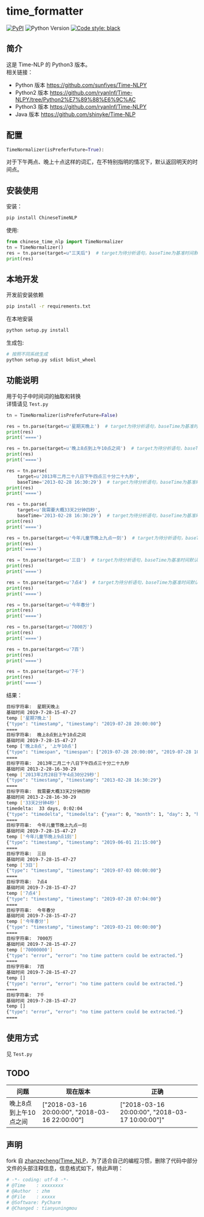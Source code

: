 # time_formatter

[![PyPI](https://img.shields.io/pypi/v/ChineseTimeNLP.svg)](https://pypi.python.org/pypi/ChineseTimeNLP)
![Python Version](https://img.shields.io/badge/python-3.7+-blue.svg)
[![Code style: black](https://img.shields.io/badge/code%20style-black-000000.svg)](https://github.com/psf/black)

## 简介

这是 Time-NLP 的 Python3 版本。  
相关链接：

- Python 版本 <https://github.com/sunfiyes/Time-NLPY>
- Python2 版本 <https://github.com/ryanInf/Time-NLPY/tree/Python2%E7%89%88%E6%9C%AC>
- Python3 版本 <https://github.com/ryanInf/Time-NLPY>
- Java 版本 <https://github.com/shinyke/Time-NLP>

## 配置

```py
TimeNormalizer(isPreferFuture=True):
```

对于下午两点、晚上十点这样的词汇，在不特别指明的情况下，默认返回明天的时间点。

## 安装使用

安装：

```bash
pip install ChineseTimeNLP
```

使用:

```py
from chinese_time_nlp import TimeNormalizer
tn = TimeNormalizer()
res = tn.parse(target=u"三天后")  # target为待分析语句，baseTime为基准时间默认是当前时间
print(res)
```

## 本地开发

开发前安装依赖

```bash
pip install -r requirements.txt
```

在本地安装

```bash
python setup.py install
```

生成包:

```bash
# 按照不同系统生成
python setup.py sdist bdist_wheel
```

## 功能说明

用于句子中时间词的抽取和转换  
详情请见 `Test.py`

```py
tn = TimeNormalizer(isPreferFuture=False)

res = tn.parse(target=u'星期天晚上')  # target为待分析语句，baseTime为基准时间默认是当前时间
print(res)
print('====')

res = tn.parse(target=u'晚上8点到上午10点之间')  # target为待分析语句，baseTime为基准时间默认是当前时间
print(res)
print('====')

res = tn.parse(
    target=u'2013年二月二十八日下午四点三十分二十九秒',
    baseTime='2013-02-28 16:30:29')  # target为待分析语句，baseTime为基准时间默认是当前时间
print(res)
print('====')

res = tn.parse(
    target=u'我需要大概33天2分钟四秒',
    baseTime='2013-02-28 16:30:29')  # target为待分析语句，baseTime为基准时间默认是当前时间
print(res)
print('====')

res = tn.parse(target=u'今年儿童节晚上九点一刻')  # target为待分析语句，baseTime为基准时间默认是当前时间
print(res)
print('====')

res = tn.parse(target=u'三日')  # target为待分析语句，baseTime为基准时间默认是当前时间
print(res)
print('====')

res = tn.parse(target=u'7点4')  # target为待分析语句，baseTime为基准时间默认是当前时间
print(res)
print('====')

res = tn.parse(target=u'今年春分')
print(res)
print('====')

res = tn.parse(target=u'7000万')
print(res)
print('====')

res = tn.parse(target=u'7百')
print(res)
print('====')

res = tn.parse(target=u'7千')
print(res)
print('====')

```

结果：

```sh
目标字符串:  星期天晚上
基础时间 2019-7-28-15-47-27
temp ['星期7晚上']
{"type": "timestamp", "timestamp": "2019-07-28 20:00:00"}
====
目标字符串:  晚上8点到上午10点之间
基础时间 2019-7-28-15-47-27
temp ['晚上8点', '上午10点']
{"type": "timespan", "timespan": ["2019-07-28 20:00:00", "2019-07-28 10:00:00"]}
====
目标字符串:  2013年二月二十八日下午四点三十分二十九秒
基础时间 2013-2-28-16-30-29
temp ['2013年2月28日下午4点30分29秒']
{"type": "timestamp", "timestamp": "2013-02-28 16:30:29"}
====
目标字符串:  我需要大概33天2分钟四秒
基础时间 2013-2-28-16-30-29
temp ['33天2分钟4秒']
timedelta:  33 days, 0:02:04
{"type": "timedelta", "timedelta": {"year": 0, "month": 1, "day": 3, "hour": 0, "minute": 2, "second": 4}}
====
目标字符串:  今年儿童节晚上九点一刻
基础时间 2019-7-28-15-47-27
temp ['今年儿童节晚上9点1刻']
{"type": "timestamp", "timestamp": "2019-06-01 21:15:00"}
====
目标字符串:  三日
基础时间 2019-7-28-15-47-27
temp ['3日']
{"type": "timestamp", "timestamp": "2019-07-03 00:00:00"}
====
目标字符串:  7点4
基础时间 2019-7-28-15-47-27
temp ['7点4']
{"type": "timestamp", "timestamp": "2019-07-28 07:04:00"}
====
目标字符串:  今年春分
基础时间 2019-7-28-15-47-27
temp ['今年春分']
{"type": "timestamp", "timestamp": "2019-03-21 00:00:00"}
====
目标字符串:  7000万
基础时间 2019-7-28-15-47-27
temp ['70000000']
{"type": "error", "error": "no time pattern could be extracted."}
====
目标字符串:  7百
基础时间 2019-7-28-15-47-27
temp []
{"type": "error", "error": "no time pattern could be extracted."}
====
目标字符串:  7千
基础时间 2019-7-28-15-47-27
temp []
{"type": "error", "error": "no time pattern could be extracted."}
====
```

## 使用方式 

见 `Test.py`

## TODO

| 问题                  | 现在版本                                       | 正确                                            |
| --------------------- | ---------------------------------------------- | ----------------------------------------------- |
| 晚上8点到上午10点之间 | ["2018-03-16 20:00:00", "2018-03-16 22:00:00"] | ["2018-03-16 20:00:00", "2018-03-17 10:00:00"]" |

## 声明

fork 自 [zhanzecheng/Time_NLP](https://github.com/zhanzecheng/Time_NLP)，为了适合自己的编程习惯，删除了代码中部分文件的头部注释信息，信息格式如下，特此声明：

```python
# -*- coding: utf-8 -*-
# @Time    : xxxxxxxx
# @Author  : zhm
# @File    : xxxxx
# @Software: PyCharm
# @Changed : tianyuningmou
```
